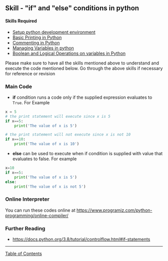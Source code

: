 ## Skill - "if" and "else" conditions in python

#### Skills Required
* [Setup python development environment](https://nagasudhir.blogspot.com/2020/04/setup-python-development-environment_14.html)
* [Basic Printing in Python](https://nagasudhir.blogspot.com/2020/04/basic-printing-in-python.html)
* [Commenting in Python](https://nagasudhir.blogspot.com/2020/04/comments-in-python.html)
* [Managing Variables in python](https://nagasudhir.blogspot.com/2020/04/managing-variables-in-python.html)
* [Boolean and Logical Operations on variables in Python](https://nagasudhir.blogspot.com/2020/04/operations-on-variables-in-python.html)

Please make sure to have all the skills mentioned above to understand and execute the code mentioned below. Go through the above skills if necessary for reference or revision

### Main Code
* **if** condition runs a code only if the supplied expression evaluates to ```True```. For Example
```python
x = 5
# the print statement will execute since x is 5
if x==5:	
	print('The value of x is 5')

# the print statement will not execute since x is not 10
if x==10:
	print('The value of x is 10')
```
* **else** can be used to execute when if condition is supplied with value that evaluates to false. For example
```python
x=10
if x==5:	
	print('The value of x is 5')
else:
	print('The value of x is not 5')
```


### Online Interpreter
You can run these codes online at https://www.programiz.com/python-programming/online-compiler/

### Further Reading
* https://docs.python.org/3.8/tutorial/controlflow.html#if-statements

<hr/>

[Table of Contents](https://nagasudhir.blogspot.com/2020/04/taming-python-table-of-contents.html)
<!--stackedit_data:
eyJwcm9wZXJ0aWVzIjoidGl0bGU6IGlmIENvbmRpdGlvbiBpbi
BweXRob25cbmF1dGhvcjogTmFnYXN1ZGhpciBQdWxsYVxuZGF0
ZTogJzIwMjAtMDQtMTUnXG50YWdzOiAncHl0aG9uLCBsZWFybm
luZywgdHV0b3JpYWwsIHRhbWluZ19weXRob25fc2tpbGwnXG5j
YXRlZ29yaWVzOiB0YW1pbmdfcHl0aG9uX3NraWxsXG4iLCJoaX
N0b3J5IjpbNTU3MDcwMjksNDg4MDcyODI0LDcyNDE4NzA2OV19

-->